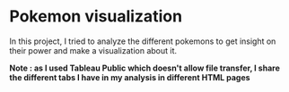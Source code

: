 # Pokemon visualization
In this project, I tried to analyze the different pokemons to get insight on their power and make a visualization about it.

**Note : as I used Tableau Public which doesn't allow file transfer, I share the different tabs I have in my analysis in different HTML pages**
